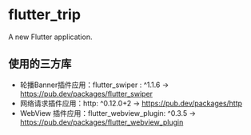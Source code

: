 # flutter_trip

A new Flutter application.

## 使用的三方库
- 轮播Banner插件应用：flutter_swiper : ^1.1.6  ->  https://pub.dev/packages/flutter_swiper
- 网络请求插件应用：http: ^0.12.0+2  ->  https://pub.dev/packages/http
- WebView 插件应用：flutter_webview_plugin: ^0.3.5  ->  https://pub.dev/packages/flutter_webview_plugin
